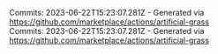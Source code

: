 Commits: 2023-06-22T15:23:07.281Z - Generated via https://github.com/marketplace/actions/artificial-grass
<br>
Commits: 2023-06-22T15:23:07.281Z - Generated via https://github.com/marketplace/actions/artificial-grass
<br>
